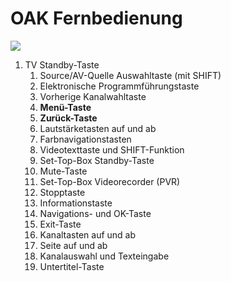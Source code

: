 # OAK Fernbedienung

![](https://manula.r.sizr.io/large/user/16317/img/remote-explanation.png)

1. TV Standby-Taste  
   1. Source/AV-Quelle Auswahltaste \(mit SHIFT\)  
   2. Elektronische Programmführungstaste  
   3. Vorherige Kanalwahltaste  
   4. **Menü-Taste**  
   5. **Zurück-Taste**  
   6. Lautstärketasten auf und ab  
   7. Farbnavigationstasten  
   8. Videotexttaste und SHIFT-Funktion  
   9. Set-Top-Box Standby-Taste  
   10. Mute-Taste  
   11. Set-Top-Box Videorecorder \(PVR\)  
   12. Stopptaste  
   13. Informationstaste  
   14. Navigations- und OK-Taste  
   15. Exit-Taste  
   16. Kanaltasten auf und ab  
   17. Seite auf und ab  
   18. Kanalauswahl und Texteingabe  
   19. Untertitel-Taste

